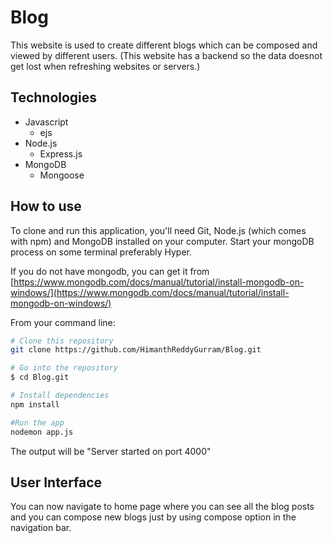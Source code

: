 # Blog
This website is used to create different blogs which can be composed and viewed by different users.
(This website has a backend so the data doesnot get lost when refreshing websites or servers.)

## Technologies
* Javascript
  - ejs
* Node.js
  - Express.js
* MongoDB
  - Mongoose


## How to use
To clone and run this application, you'll need Git, Node.js (which comes with npm) and MongoDB installed on your computer. 
Start your mongoDB process on some terminal preferably Hyper.

If you do not have mongodb, you can get it from [https://www.mongodb.com/docs/manual/tutorial/install-mongodb-on-windows/](https://www.mongodb.com/docs/manual/tutorial/install-mongodb-on-windows/)

From your command line:
```bash
# Clone this repository
git clone https://github.com/HimanthReddyGurram/Blog.git

# Go into the repository
$ cd Blog.git

# Install dependencies
npm install

#Run the app
nodemon app.js
```
The output will be "Server started on port 4000"

## User Interface
You can now navigate to home page where you can see all the blog posts and you can compose new blogs just by using compose option in the navigation bar.
